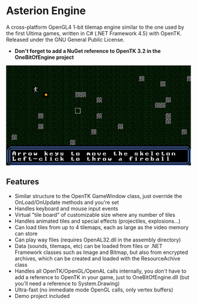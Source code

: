 # Asterion Engine
A cross-platform OpenGL4 1-bit tilemap engine similar to the one used by the first Ultima games, written in C# (.NET Framework 4.5) with OpenTK. Released under the GNU General Public License.

- **Don't forget to add a NuGet reference to OpenTK 3.2 in the OneBitOfEngine project**

![Preview images](Preview.png)

## Features
- Similar structure to the OpenTK GameWindow class, just override the OnLoad/OnUpdate methods and you're set
- Handles keyboard and mouse input events
- Virtual "tile board" of customizable size where any number of tiles
- Handles animated tiles and special effects (projectiles, explosions...)
- Can load tiles from up to 4 tilemaps, each as large as the video memory can store
- Can play way files (requires OpenAL32.dll in the assembly directory)
- Data (sounds, tilemaps, etc) can be loaded from files or .NET Framework classes such as Image and Bitmap, but also from encrypted archives, which can be created and loaded with the ResourceAchive class
- Handles all OpenTK/OpenGL/OpenAL calls internally, you *don't* have to add a reference to OpenTK in your game, just to OneBitOfEngine.dll (but you'll need a reference to System.Drawing)
- Ultra-fast (no immediate mode OpenGL calls, only vertex buffers)
- Demo project included
